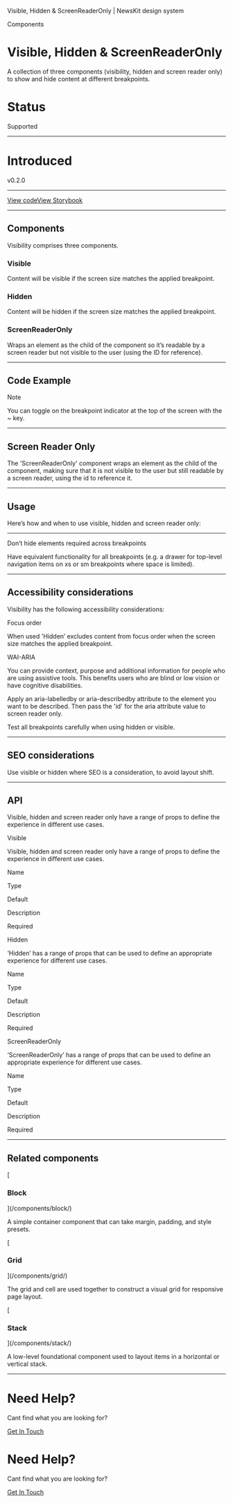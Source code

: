 Visible, Hidden & ScreenReaderOnly | NewsKit design system

Components

Visible, Hidden & ScreenReaderOnly
==================================

A collection of three components (visibility, hidden and screen reader only) to show and hide content at different breakpoints.

Status
======

Supported

* * *

Introduced
==========

v0.2.0

* * *

[View code](https://github.com/newscorp-ghfb/newskit/blob/main/src/grid/visibility.tsx)[View Storybook](https://storybook.newskit.co.uk/?path=/docs/components-visibility--story-visibility-component)

* * *

Components
----------

Visibility comprises three components.

### Visible

Content will be visible if the screen size matches the applied breakpoint.

### Hidden

Content will be hidden if the screen size matches the applied breakpoint.

### ScreenReaderOnly

Wraps an element as the child of the component so it’s readable by a screen reader but not visible to the user (using the ID for reference).

* * *

Code Example
------------

Note

You can toggle on the breakpoint indicator at the top of the screen with the ~ key.

* * *

Screen Reader Only
------------------

The 'ScreenReaderOnly' component wraps an element as the child of the component, making sure that it is not visible to the user but still readable by a screen reader, using the id to reference it.

* * *

Usage
-----

Here’s how and when to use visible, hidden and screen reader only:

* * *

Don’t hide elements required across breakpoints

Have equivalent functionality for all breakpoints (e.g. a drawer for top-level navigation items on xs or sm breakpoints where space is limited).

* * *

Accessibility considerations
----------------------------

Visibility has the following accessibility considerations:

Focus order

When used 'Hidden’ excludes content from focus order when the screen size matches the applied breakpoint.

WAI-ARIA

You can provide context, purpose and additional information for people who are using assistive tools. This benefits users who are blind or low vision or have cognitive disabilities.  
  
Apply an aria-labelledby or aria-describedby attribute to the element you want to be described. Then pass the 'id' for the aria attribute value to screen reader only.

Test all breakpoints carefully when using hidden or visible.

* * *

SEO considerations
------------------

Use visible or hidden where SEO is a consideration, to avoid layout shift.

* * *

API
---

Visible, hidden and screen reader only have a range of props to define the experience in different use cases.

Visible

Visible, hidden and screen reader only have a range of props to define the experience in different use cases.

Name

Type

Default

Description

Required

Hidden

‘Hidden’ has a range of props that can be used to define an appropriate experience for different use cases.

Name

Type

Default

Description

Required

ScreenReaderOnly

‘ScreenReaderOnly’ has a range of props that can be used to define an appropriate experience for different use cases.

Name

Type

Default

Description

Required

* * *

Related components
------------------

[

### Block



](/components/block/)

A simple container component that can take margin, padding, and style presets.

[

### Grid



](/components/grid/)

The grid and cell are used together to construct a visual grid for responsive page layout.

[

### Stack



](/components/stack/)

A low-level foundational component used to layout items in a horizontal or vertical stack.

* * *

Need Help?
==========

Cant find what you are looking for?

[Get In Touch](/about/contact-us/)

Need Help?
==========

Cant find what you are looking for?

[Get In Touch](/about/contact-us/)